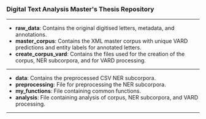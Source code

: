 ### Digital Text Analysis Master's Thesis Repository
---
- **raw_data**: Contains the original digitised letters, metadata, and annotations.
- **master_corpus**: Contains the XML master corpus with unique VARD predictions and entity labels for annotated letters.
- **create_corpus_vard**: Contains the files used for the creation of the corpus, NER subcorpora, and for VARD processing.
---
- **data**: Contains the preprocessed CSV NER subcorpora.
- **preprocessing**: File for preprocessing the NER subcorpora.
- **my_functions**: File containing common functions.
- **analysis**: File containing analysis of corpus, NER subcorpora, and VARD processing.
---

